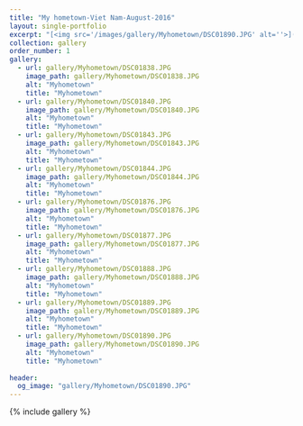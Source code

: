 ```yaml
---
title: "My hometown-Viet Nam-August-2016"
layout: single-portfolio
excerpt: "[<img src='/images/gallery/Myhometown/DSC01890.JPG' alt=''>](https://nt-hung.github.io/gallery/Myhometown)"
collection: gallery
order_number: 1
gallery:
  - url: gallery/Myhometown/DSC01838.JPG
    image_path: gallery/Myhometown/DSC01838.JPG
    alt: "Myhometown"
    title: "Myhometown"
  - url: gallery/Myhometown/DSC01840.JPG
    image_path: gallery/Myhometown/DSC01840.JPG
    alt: "Myhometown"
    title: "Myhometown"
  - url: gallery/Myhometown/DSC01843.JPG
    image_path: gallery/Myhometown/DSC01843.JPG
    alt: "Myhometown"
    title: "Myhometown"
  - url: gallery/Myhometown/DSC01844.JPG
    image_path: gallery/Myhometown/DSC01844.JPG
    alt: "Myhometown"
    title: "Myhometown"
  - url: gallery/Myhometown/DSC01876.JPG
    image_path: gallery/Myhometown/DSC01876.JPG
    alt: "Myhometown"
    title: "Myhometown"
  - url: gallery/Myhometown/DSC01877.JPG
    image_path: gallery/Myhometown/DSC01877.JPG
    alt: "Myhometown"
    title: "Myhometown"        
  - url: gallery/Myhometown/DSC01888.JPG
    image_path: gallery/Myhometown/DSC01888.JPG
    alt: "Myhometown"
    title: "Myhometown"    
  - url: gallery/Myhometown/DSC01889.JPG
    image_path: gallery/Myhometown/DSC01889.JPG
    alt: "Myhometown"
    title: "Myhometown"  
  - url: gallery/Myhometown/DSC01890.JPG
    image_path: gallery/Myhometown/DSC01890.JPG
    alt: "Myhometown"
    title: "Myhometown"  
    
header:
  og_image: "gallery/Myhometown/DSC01890.JPG"
---
```

{% include gallery %}

